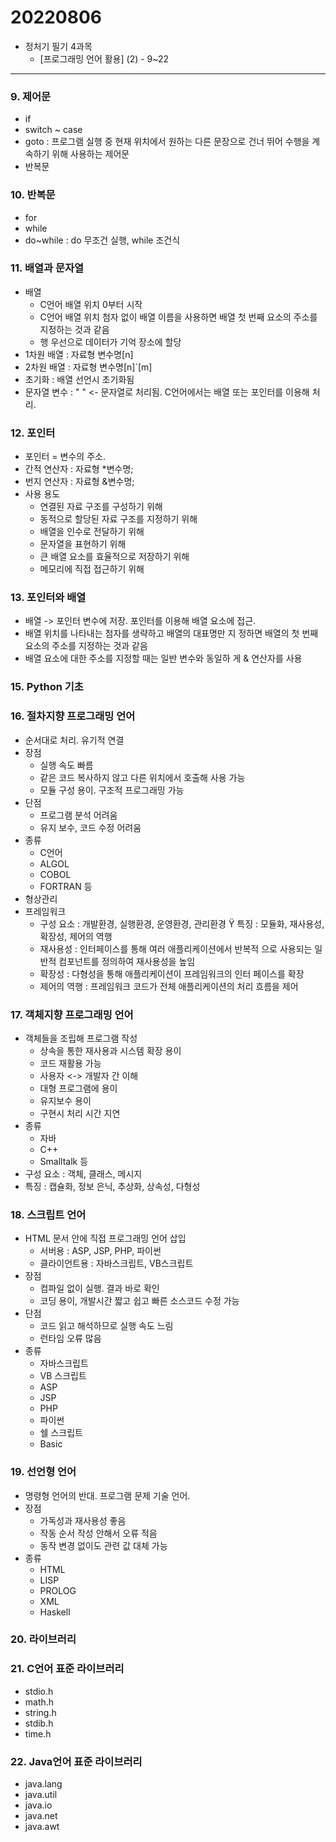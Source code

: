 # 20220806

- 정처기 필기 4과목
    - [프로그래밍 언어 활용] (2) - 9~22
    
---

### 9. 제어문

- if
- switch ~ case
- goto : 프로그램 실행 중 현재 위치에서 원하는 다른 문장으로 건너 뛰어 수행을 계속하기 위해 사용하는 제어문
- 반복문

### 10. 반복문

- for
- while
- do~while : do 무조건 실행, while 조건식

### 11. 배열과 문자열

- 배열
    - C언어 배열 위치 0부터 시작
    - C언어 배열 위치 첨자 없이 배열 이름을 사용하면 배열 첫 번째 요소의 주소를 지정하는 것과 같음
    - 행 우선으로 데이터가 기억 장소에 할당
- 1차원 배열 : 자료형 변수명[n]
- 2차원 배열 : 자료형 변수명[n]`[m]
- 초기화 : 배열 선언시 초기화됨
- 문자열 변수 : " " <- 문자열로 처리됨. C언어에서는 배열 또는 포인터를 이용해 처리.

### 12. 포인터

- 포인터 = 변수의 주소. 
- 간적 연산자 : 자료형 *변수명;
- 번지 연산자 : 자료형 &변수명;
- 사용 용도
    - 연결된 자료 구조를 구성하기 위해
    - 동적으로 할당된 자료 구조를 지정하기 위해
    - 배열을 인수로 전달하기 위해
    - 문자열을 표현하기 위해
    - 큰 배열 요소를 효율적으로 저장하기 위해
    - 메모리에 직접 접근하기 위해

### 13. 포인터와 배열

- 배열 -> 포인터 변수에 저장. 포인터를 이용해 배열 요소에 접근.
- 배열 위치를 나타내는 첨자를 생략하고 배열의 대표명만 지 정하면 배열의 첫 번째 요소의 주소를 지정하는 것과 같음
- 배열 요소에 대한 주소를 지정할 때는 일반 변수와 동일하 게 & 연산자를 사용

### 15. Python 기초

### 16. 절차지향 프로그래밍 언어

- 순서대로 처리. 유기적 연결
- 장점
    - 실행 속도 빠름
    - 같은 코드 복사하지 않고 다른 위치에서 호출해 사용 가능
    - 모듈 구성 용이. 구조적 프로그래밍 가능
- 단점
    - 프로그램 분석 어려움
    - 유지 보수, 코드 수정 어려움
- 종류
    - C언어
    - ALGOL
    - COBOL
    - FORTRAN 등
- 형상관리
- 프레임워크
    - 구성 요소 : 개발환경, 실행환경, 운영환경, 관리환경 Ÿ 특징 : 모듈화, 재사용성, 확장성, 제어의 역행
    - 재사용성 : 인터페이스를 통해 여러 애플리케이션에서 반복적 으로 사용되는 일반적 컴포넌트를 정의하여 재사용성을 높임
    - 확장성 : 다형성을 통해 애플리케이션이 프레임워크의 인터 페이스를 확장
    - 제어의 역행 : 프레임워크 코드가 전체 애플리케이션의 처리 흐름을 제어

### 17. 객체지향 프로그래밍 언어

- 객체들을 조립해 프로그램 작성
    - 상속을 통한 재사용과 시스템 확장 용이
    - 코드 재활용 가능
    - 사용자 <-> 개발자 간 이해
    - 대형 프로그램에 용이
    - 유지보수 용이
    - 구현시 처리 시간 지연
- 종류
    - 자바
    - C++
    - Smalltalk 등
- 구성 요소 : 객체, 클래스, 메시지
- 특징 : 캡슐화, 정보 은닉, 추상화, 상속성, 다형성

### 18. 스크립트 언어

- HTML 문서 안에 직접 프로그래밍 언어 삽입
    - 서버용 : ASP, JSP, PHP, 파이썬
    - 클라이언트용 : 자바스크립트, VB스크립트
- 장점 
    - 컴파일 없이 실행. 결과 바로 확인
    - 코딩 용이, 개발시간 짧고 쉽고 빠른 소스코드 수정 가능
- 단점
    - 코드 읽고 해석하므로 실행 속도 느림
    - 런타임 오류 많음
- 종류
    - 자바스크립트
    - VB 스크립트
    - ASP
    - JSP
    - PHP
    - 파이썬
    - 쉘 스크립트
    - Basic

### 19. 선언형 언어

- 명령형 언어의 반대. 프로그램 문제 기술 언어.
- 장점
    - 가독성과 재사용성 좋음
    - 작동 순서 작성 안해서 오류 적음
    - 동작 변경 없이도 관련 값 대체 가능
- 종류
    - HTML
    - LISP
    - PROLOG
    - XML
    - Haskell

### 20. 라이브러리 

### 21. C언어 표준 라이브러리

- stdio.h
- math.h
- string.h
- stdib.h
- time.h

### 22. Java언어 표준 라이브러리

- java.lang
- java.util
- java.io
- java.net
- java.awt